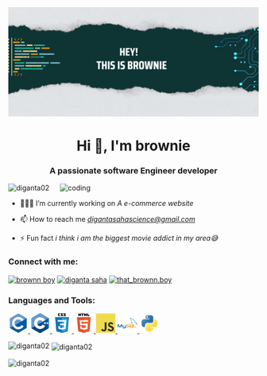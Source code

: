 ![logo](https://github.com/Diganta02/Diganta02/blob/main/path.png)

<h1 align="center">Hi 👋, I'm brownie</h1>
<h3 align="center">A passionate software Engineer developer</h3>

<img align="right" alt="coding" width="400" src="https://media1.giphy.com/media/v1.Y2lkPTc5MGI3NjExdDdtaGM4eXZ2aWgyZ2FmazR6c3E1cWhtaXd5bTd5cnhjdjdncjRhOCZlcD12MV9pbnRlcm5hbF9naWZfYnlfaWQmY3Q9Zw/Rpl1sod1vCXK0L2SUN/giphy.gif">

<p align="left"> <img src="https://komarev.com/ghpvc/?username=diganta02&label=Profile%20views&color=0e75b6&style=flat" alt="diganta02" /> </p>

- 👨🏻‍💻 I’m currently working on *A e-commerce website*

- 📫 How to reach me *digantasahascience@gmail.com*

- ⚡ Fun fact *i think i am the biggest movie addict in my area😅*

<h3 align="left">Connect with me:</h3>
<p align="left">
<a href="https://linkedin.com/in/brownn boy" target="blank"><img align="center" src="https://raw.githubusercontent.com/rahuldkjain/github-profile-readme-generator/master/src/images/icons/Social/linked-in-alt.svg" alt="brownn boy" height="30" width="40" /></a>
<a href="https://fb.com/diganta saha" target="blank"><img align="center" src="https://raw.githubusercontent.com/rahuldkjain/github-profile-readme-generator/master/src/images/icons/Social/facebook.svg" alt="diganta saha" height="30" width="40" /></a>
<a href="https://instagram.com/that_brownn.boy" target="blank"><img align="center" src="https://raw.githubusercontent.com/rahuldkjain/github-profile-readme-generator/master/src/images/icons/Social/instagram.svg" alt="that_brownn.boy" height="30" width="40" /></a>
</p>

<h3 align="left">Languages and Tools:</h3>
<p align="left"> <a href="https://www.cprogramming.com/" target="_blank" rel="noreferrer"> <img src="https://raw.githubusercontent.com/devicons/devicon/master/icons/c/c-original.svg" alt="c" width="40" height="40"/> </a> <a href="https://www.w3schools.com/cpp/" target="_blank" rel="noreferrer"> <img src="https://raw.githubusercontent.com/devicons/devicon/master/icons/cplusplus/cplusplus-original.svg" alt="cplusplus" width="40" height="40"/> </a> <a href="https://www.w3schools.com/css/" target="_blank" rel="noreferrer"> <img src="https://raw.githubusercontent.com/devicons/devicon/master/icons/css3/css3-original-wordmark.svg" alt="css3" width="40" height="40"/> </a> <a href="https://www.w3.org/html/" target="_blank" rel="noreferrer"> <img src="https://raw.githubusercontent.com/devicons/devicon/master/icons/html5/html5-original-wordmark.svg" alt="html5" width="40" height="40"/> </a> <a href="https://developer.mozilla.org/en-US/docs/Web/JavaScript" target="_blank" rel="noreferrer"> <img src="https://raw.githubusercontent.com/devicons/devicon/master/icons/javascript/javascript-original.svg" alt="javascript" width="40" height="40"/> </a> <a href="https://www.mysql.com/" target="_blank" rel="noreferrer"> <img src="https://raw.githubusercontent.com/devicons/devicon/master/icons/mysql/mysql-original-wordmark.svg" alt="mysql" width="40" height="40"/> </a> <a href="https://www.python.org" target="_blank" rel="noreferrer"> <img src="https://raw.githubusercontent.com/devicons/devicon/master/icons/python/python-original.svg" alt="python" width="40" height="40"/> </a> </p>

<p><img align="left" src="https://github-readme-stats.vercel.app/api/top-langs?username=diganta02&show_icons=true&locale=en&layout=compact" alt="diganta02" /></p>

<p>&nbsp;<img align="center" src="https://github-readme-stats.vercel.app/api?username=diganta02&show_icons=true&locale=en" alt="diganta02" /></p>

<p><img align="center" src="https://github-readme-streak-stats.herokuapp.com/?user=diganta02&" alt="diganta02" /></p>

